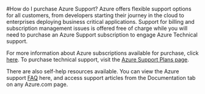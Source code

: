 <properties
	pageTitle="How do I purchase Azure Support? | Microsoft Azure"
	description="Describes how to purchase Azure Support"
	services="billing"
	documentationCenter=""
	authors="genlin"
	manager="jarrettr"
	editor="meerak"
	tags="billing"
	/>

<tags
	ms.service="billing"
	ms.workload="na"
	ms.tgt_pltfrm="na"
	ms.devlang="na"
	ms.topic="article"
	ms.date="10/20/2015"
	ms.author="genli"/>

#How do I purchase Azure Support?
Azure offers flexible support options for all customers, from developers starting their journey in the cloud to enterprises deploying business critical applications. Support for billing and subscription management issues is offered free of charge while you will need to purchase an Azure Support subscription to engage Azure Technical support.

For more information about Azure subscriptions available for purchase, click [here](https://azure.microsoft.com/en-us/support/legal/offer-details/). To purchase technical support, visit the [Azure Support Plans page](https://azure.microsoft.com/en-us/support/plans/).  

There are also self-help resources available. You can view the Azure support [FAQ](https://azure.microsoft.com/en-us/support/faq/) here, and access support articles from the Documentation tab on any Azure.com page.
